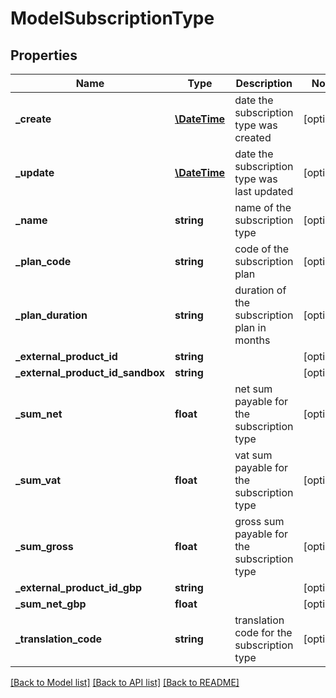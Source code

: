 # ModelSubscriptionType

## Properties
Name | Type | Description | Notes
------------ | ------------- | ------------- | -------------
**_create** | [**\DateTime**](\DateTime.md) | date the subscription type was created | [optional] 
**_update** | [**\DateTime**](\DateTime.md) | date the subscription type was last updated | [optional] 
**_name** | **string** | name of the subscription type | [optional] 
**_plan_code** | **string** | code of the subscription plan | [optional] 
**_plan_duration** | **string** | duration of the subscription plan in months | [optional] 
**_external_product_id** | **string** |  | [optional] 
**_external_product_id_sandbox** | **string** |  | [optional] 
**_sum_net** | **float** | net sum payable for the subscription type | [optional] 
**_sum_vat** | **float** | vat sum payable for the subscription type | [optional] 
**_sum_gross** | **float** | gross sum payable for the subscription type | [optional] 
**_external_product_id_gbp** | **string** |  | [optional] 
**_sum_net_gbp** | **float** |  | [optional] 
**_translation_code** | **string** | translation code for the subscription type | [optional] 

[[Back to Model list]](../README.md#documentation-for-models) [[Back to API list]](../README.md#documentation-for-api-endpoints) [[Back to README]](../README.md)


